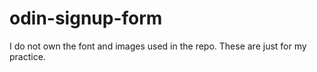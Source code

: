 # odin-signup-form

I do not own the font and images used in the repo. These are just for my practice. 